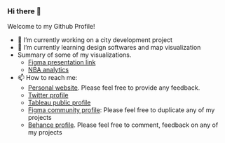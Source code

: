 ### Hi there 👋



Welcome to my Github Profile!


- 🔭 I’m currently working on a city development project  
- 🌱 I’m currently learning design softwares and map visualization
- Summary of some of my visualizations. 
    - [Figma presentation link](https://www.figma.com/file/B25bhXgfchSmt4ZIUbHyaR/Visualisations?type=design&node-id=0%3A1&mode=design&t=OdrnMWWPAreQmZQ6-1)
    - [NBA analytics](https://www.figma.com/proto/B25bhXgfchSmt4ZIUbHyaR/Visualisations?page-id=5%3A0&type=design&node-id=610-215&viewport=452%2C485%2C0.13&scaling=contain)
- 📫 How to reach me: 
    - [Personal website](https://juanmaprofile.netlify.app/). Please feel free to provide any feedback.
    - [Twitter profile](https://twitter.com/Juanma_MN)
    - [Tableau public profile](https://public.tableau.com/app/profile/juanma4308#!/)
    - [Figma community profile](https://www.figma.com/@juanmamn): Please feel free to duplicate any of my projects  
    - [Behance profile](http://www.behance.net/juanmamn). Please feel free to comment, feedback on any of my projects


<!--
**JuanmaMN/JuanmaMN** is a ✨ _special_ ✨ repository because its `README.md` (this file) appears on your GitHub profile.

Here are some ideas to get you started:

- 🔭 I’m currently working on city development project
  
- 🌱 I’m currently learning design softwares and mapping visualization

- 👯 I’m looking to collaborate on ...
- 🤔 I’m looking for help with ...
- 💬 Ask me about ...
- 📫 How to reach me: ...
- 😄 Pronouns: ...
- ⚡ Fun fact: ...
-->
